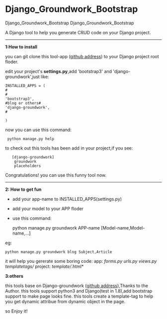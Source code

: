 # Django_Groundwork_Bootstrap
Django_Groundwork_Bootstrap
Django_Groundwork_Bootstrap

A Django tool to help you generate CRUD code on your Django project.

---

**1:How to install**

you can git clone this tool-app ([github address][1]) to your Django project root floder.

edit your project's **settings.py**,add 'bootstrap3' and 'django-groundwork',just like:

    INSTALLED_APPS = (
    #
    #
    'bootstrap3',
    #blog or others#
    'django-groundwork',
    #
    
    )

now you can use this command:

     python manage.py help

to check out this tools has been add in your project,if you see:

       [django-groundwork]
        groundwork
        placeholders

Congratulations! you can use this funny tool now.


----------


**2: How to get fun**

 - add your app-name to INSTALLED_APPS(settings.py)
 - add your model to your APP floder
 - use this command:
 
    python manage.py groundwork APP-name [Model-name,Model-name,...]

eg: 

    python manage.py groundwork blog Subject,Article

it will help you gererate some boring code:
app:
    *forms.py
    urls.py
    views.py
    templatetags/*
project:
    *template/*.html*

**3:others**

this tools base on Django-groundwork ([github address][2]),Thanks to the Author.
this tools support python3 and Django(test in 1.8),add bootstrap support to make page looks fine.
this tools create a template-tag to help you get dynamic attribue from dynamic object in the page.

so Enjoy it!


  [1]: https://github.com/lianzhengkun/Django_Groundwork_Bootstrap.git
  [2]: https://github.com/madhusudancs/django-groundwork
